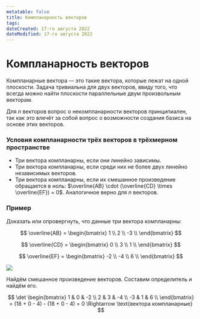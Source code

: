 ```yaml
---
metatable: false
title: Компланарность векторов
tags:
dateCreated: 17-го августа 2022
dateModified: 17-го августа 2022
---
```

# Компланарность векторов

Компланарные вектора — это такие вектора, которые лежат на одной плоскости. Задача тривиальна для двух векторов, ввиду того, что всегда можно найти плоскости параллельные двум произвольным векторам.

Для $n$ векторов вопрос о некомпланарности векторов принципиален, так как это влечёт за собой вопрос о возможности создания базиса на основе этих векторов.

### Условия компланарности трёх векторов в трёхмерном пространстве

- Три вектора компланарны, если они линейно зависимы.
- Три вектора компланарны, если среди них не более двух линейно независимых векторов.
- Три вектора компланарны, если их смешанное произведение обращается в ноль: $\overline{AB} \cdot (\overline{CD} \times \overline{EF}) = 0$. Аналогичное верно для $n$ векторов.

### Пример

Доказать или опровергнуть, что данные три вектора компланарны:

$$
\overline{AB} = \begin{bmatrix}
1 \\
2 \\ 
-3 \\ 
\end{bmatrix}
$$

$$
\overline{CD} = \begin{bmatrix}
0 \\ 
3 \\ 
1 \\ 
\end{bmatrix}
$$

$$
\overline{EF} = \begin{bmatrix}
-2 \\ 
-4 \\ 
6 \\ 
\end{bmatrix}
$$

![](https://imgur.com/Jx8vi78.png)

Найдём смешанное произведение векторов. Составим определитель и найдём его.

$$
\det \begin{bmatrix}
1 & 0 & -2 \\ 
2 & 3 & -4 \\ 
-3 & 1 & 6 \\ 
\end{bmatrix} = (18 + 0 - 4) - (18 + 0 - 4) = 0 \Rightarrow \text{вектора компланарные}
$$
